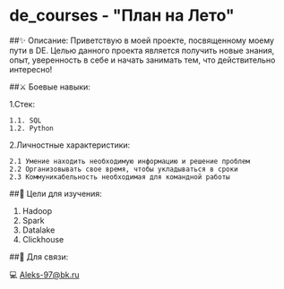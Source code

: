 # de_courses - "План на Лето"

##✨ Описание:
Приветствую в моей проекте, посвященному моему пути в DE. Целью данного проекта является получить новые знания, опыт, уверенность в себе и начать занимать тем, что действительно интересно!

##⚔️ Боевые навыки:
  
  1.Стек:

    1.1. SQL
    1.2. Python
  
  2.Личностные характеристики:

    2.1 Умение находить необходимую информацию и решение проблем
    2.2 Организовывать свое время, чтобы укладываться в сроки
    2.3 Коммуникабельность необходимая для командной работы

##🔧 Цели для изучения:

  1. Hadoop
  2. Spark
  3. Datalake
  4. Clickhouse	

##📱 Для связи:
  
  💻 Aleks-97@bk.ru